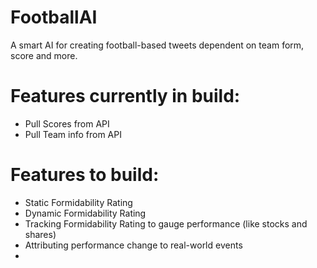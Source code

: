 # FootballAI
A smart AI for creating football-based tweets dependent on team form, score and more.

# Features currently in build:
- Pull Scores from API
- Pull Team info from API

# Features to build:
- Static Formidability Rating
- Dynamic  Formidability Rating
- Tracking Formidability Rating to gauge performance (like stocks and shares)
- Attributing performance change to real-world events
- 
